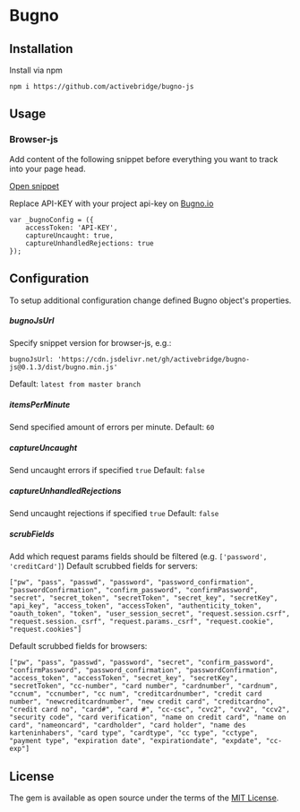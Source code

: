 # Bugno
## Installation
Install via npm
```
npm i https://github.com/activebridge/bugno-js
```

## Usage
### Browser-js

Add content of the following snippet before everything you want to track into your page head.

[Open snippet](https://raw.githubusercontent.com/activebridge/bugno-js/master/dist/bugno.snippet.js "Open snippet")

Replace API-KEY with your project api-key on [Bugno.io](https://bugno.io "Bugno.io")

    var _bugnoConfig = ({
        accessToken: 'API-KEY',
        captureUncaught: true,
        captureUnhandledRejections: true
    });  

## Configuration
To setup additional configuration change defined Bugno object's properties.

##### bugnoJsUrl

Specify snippet version for browser-js, e.g.:

`bugnoJsUrl: 'https://cdn.jsdelivr.net/gh/activebridge/bugno-js@0.1.3/dist/bugno.min.js'`

Default: `latest from master branch`

##### itemsPerMinute
Send specified amount of errors per minute.
Default: ```60```

##### captureUncaught
Send uncaught errors if specified ```true```
Default: ```false```

##### captureUnhandledRejections
Send uncaught rejections if specified ```true```
Default: ```false```

##### scrubFields
Add which request params fields should be filtered (e.g. ```['password', 'creditCard']```)
Default scrubbed fields for servers:
```
["pw", "pass", "passwd", "password", "password_confirmation", "passwordConfirmation", "confirm_password", "confirmPassword", "secret", "secret_token", "secretToken", "secret_key", "secretKey", "api_key", "access_token", "accessToken", "authenticity_token", "oauth_token", "token", "user_session_secret", "request.session.csrf", "request.session._csrf", "request.params._csrf", "request.cookie", "request.cookies"]
```

Default scrubbed fields for browsers:
```
["pw", "pass", "passwd", "password", "secret", "confirm_password", "confirmPassword", "password_confirmation", "passwordConfirmation", "access_token", "accessToken", "secret_key", "secretKey", "secretToken", "cc-number", "card number", "cardnumber", "cardnum", "ccnum", "ccnumber", "cc num", "creditcardnumber", "credit card number", "newcreditcardnumber", "new credit card", "creditcardno", "credit card no", "card#", "card #", "cc-csc", "cvc2", "cvv2", "ccv2", "security code", "card verification", "name on credit card", "name on card", "nameoncard", "cardholder", "card holder", "name des karteninhabers", "card type", "cardtype", "cc type", "cctype", "payment type", "expiration date", "expirationdate", "expdate", "cc-exp"]
```
## License
The gem is available as open source under the terms of the [MIT License](https://opensource.org/licenses/MIT).
